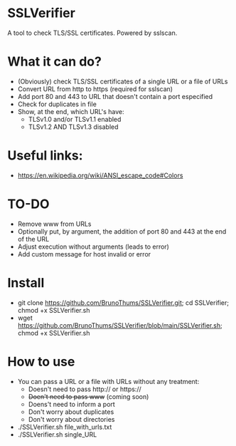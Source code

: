 # SSLVerifier
A tool to check TLS/SSL certificates. Powered by sslscan.

# What it can do?
- (Obviously) check TLS/SSL certificates of a single URL or a file of URLs
- Convert URL from http to https (required for sslscan)
- Add port 80 and 443 to URL that doesn't contain a port especified
- Check for duplicates in file
- Show, at the end, which URL's have:
  - TLSv1.0 and/or TLSv1.1 enabled
  - TLSv1.2 AND TLSv1.3 disabled

# Useful links:
- https://en.wikipedia.org/wiki/ANSI_escape_code#Colors

# TO-DO
- Remove www from URLs
- Optionally put, by argument, the addition of port 80 and 443 at the end of the URL
- Adjust execution without arguments (leads to error)
- Add custom message for host invalid or error

# Install
- git clone https://github.com/BrunoThums/SSLVerifier.git; cd SSLVerifier; chmod +x SSLVerifier.sh
- wget https://github.com/BrunoThums/SSLVerifier/blob/main/SSLVerifier.sh; chmod +x SSLVerifier.sh

# How to use
- You can pass a URL or a file with URLs without any treatment:
  - Doesn't need to pass http:// or https://
  - ~~Doen't need to pass www~~ (coming soon)
  - Doens't need to inform a port
  - Don't worry about duplicates
  - Don't worry about directories
- ./SSLVerifier.sh file_with_urls.txt
- ./SSLVerifier.sh single_URL
